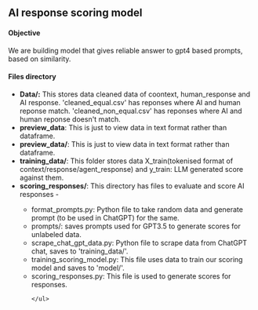 <h2>AI response scoring model</h2>

<h4>Objective</h4>
We are building model that gives reliable answer to gpt4 based prompts, based on similarity.

<h4>Files directory</h4>
<ul>
<li><b>Data/:</b> This stores data cleaned data of coontext, human_response and AI response. 
'cleaned_equal.csv' has reponses where AI and human reponse match.
'cleaned_non_equal.csv' has reponses where AI and human reponse doesn't match. </li>
<li><b>preview_data</b>: This is just to view data in text format rather than dataframe.</li>
<li><b>preview_data/</b>: This is just to view data in text format rather than dataframe.</li>
<li><b>training_data/</b>: This folder stores data X_train(tokenised format of context/response/agent_response) and y_train: LLM generated score against them.</li>
<li><b>scoring_responses/</b>: This directory has files to evaluate and score AI responses - </li>
    <ul>
        <li>format_prompts.py: Python file to take random data and generate prompt (to be used in ChatGPT) for the same. </li>
        <li>prompts/: saves prompts used for GPT3.5 to generate scores for unlabeled data. </li>
        <li>scrape_chat_gpt_data.py: Python file to scrape data from ChatGPT chat, saves to 'training_data/'. </li>
        <li>training_scoring_model.py: This file uses data to train our scoring model and saves to 'model/'.</li>
        <li>scoring_responses.py: This file is used to generate scores for responses.</li>

    </ul>
</ul>